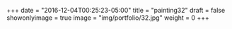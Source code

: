 
+++
date = "2016-12-04T00:25:23-05:00"
title = "painting32"
draft = false
showonlyimage = true
image = "img/portfolio/32.jpg"
weight = 0
+++
